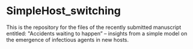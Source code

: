 # SimpleHost_switching
This is the repository for the files of the recently submitted manuscript entitled: "Accidents waiting to happen” – insights from a simple model on the emergence of infectious agents in new hosts. 
